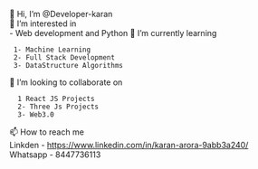  👋 Hi, I’m @Developer-karan     
 👀 I’m interested in          
      - Web development and Python
 🌱 I’m currently learning          
     
     1- Machine Learning
     2- Full Stack Development
     3- DataStructure Algorithms
 💞️ I’m looking to collaborate on     
 
      1 React JS Projects
      2- Three Js Projects
      3- Web3.0    
 📫 How to reach me     
     Linkden  - https://www.linkedin.com/in/karan-arora-9abb3a240/     
     Whatsapp - 8447736113     

<!---
Developer-karan-projects/Developer-karan-projects is a ✨ special ✨ repository because its `README.md` (this file) appears on your GitHub profile.
You can click the Preview link to take a look at your changes.
--->
